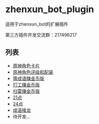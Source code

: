 # zhenxun_bot_plugin
适用于zhenxun_bot的扩展插件

第三方插件开发交流群：217496217
## 列表
- [原神角色卡片](https://github.com/CRAZYShimakaze/zhenxun_extensive_plugin/tree/main/genshin_role_card)
- [原神角色评级和配装](https://github.com/CRAZYShimakaze/zhenxun_plugin/tree/main/genshin_equip_recommand)
- [猜成语赚金币版](https://github.com/CRAZYShimakaze/zhenxun_extensive_plugin/tree/main/guess_riddle)
- [打工赚金币版](https://github.com/CRAZYShimakaze/zhenxun_extensive_plugin/tree/main/work)
- [扫雷赚金币版](https://github.com/CRAZYShimakaze/zhenxun_extensive_plugin/tree/main/minesweeper)
- [21点](https://github.com/CRAZYShimakaze/zhenxun_extensive_plugin/tree/main/21_point)
- [24点](https://github.com/CRAZYShimakaze/zhenxun_extensive_plugin/tree/main/24_point)
- [成语接龙](https://github.com/CRAZYShimakaze/zhenxun_extensive_plugin/tree/main/idiom_salon)
- 待开发...
